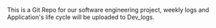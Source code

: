 
This is a Git Repo for our software engineering project, weekly logs and Application's life cycle will be uploaded to Dev_logs. 
